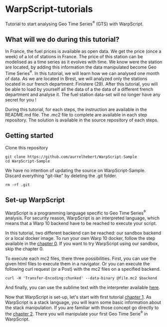 # WarpScript-tutorials

Tutorial to start analysing Geo Time Series<sup>®</sup> (GTS) with WarpScript.

## What will we do during this tutorial?
In France, the fuel prices is available as open data. We get the price (once a week) of a lot of stations in France. The price of this station can be modelised as a time series as it evolves with time. We know were the station are located, by adding this information the data manipulated become Geo Time Series<sup>®</sup>. In this tutorial, we will learn how we can analysed one month of data. As we are located in Brest, we will analyzed only the stations located in our french department: Finistere (29). After this tutorial, you will be able to load by yourself all the data of a the data of a different french department and analyse it. The fuel station data-set will no longer have any secret for you ! 

During this tutorial, for each steps, the instruction are available in the README.md file. The .mc2 file to complete are available in each step repository. The solution is available in the source repository of each steps.

## Getting started

Clone this repository

```
git clone https://github.com/aurrelhebert/WarpScript-Sample
cd WarpScript-Sample
```

We have no intention of updating the source on WarpScript-Sample. Discard everything "git-like" by deleting the .git folder.

```
rm -rf .git
```

## Set-up WarpScript 

WarpScript is a programming language specific to Geo Time Series<sup>®</sup> analysis. For security reason, WarpScript is an interpreted language, which means that a Warp 10 backend have to be reached to execute your script.

In this tutorial, two different backend can be reached: our sandbox backend or a local docker image. To run your own Warp 10 docker, follow the step available in the [chapter 0](https://github.com/aurrelhebert/WarpScript-tutorials/tree/master/00_Setup). If you want to try WarpScript using our sandbox, skip the chapter 0.

To execute each mc2 files, there three possibilities. First, you can use the given html files to execute them in a navigator.
Or you can execute the following curl request (or a Post) with the mc2 files on a specified backend.

```
curl -H 'Transfer-Encoding:chunked' --data-binary @file.mc2 $backend
```

And finally, you can use the sublime text with the interpreter available [here](https://github.com/cityzendata/sublime-warpscript).

Now that WarpScript is set-up, let's start with first tutorial [chapter 1](https://github.com/aurrelhebert/WarpScript-tutorials/tree/master/01_Stack). As WarpScript is a stack language, you will learn some basic information about the stack manipulation. If you are familiar with those concept go directly to the [chapter 2](https://github.com/aurrelhebert/WarpScript-tutorials/tree/master/02_Geo_Time_Serie). There you will manipulate your first Geo Time Serie<sup>®</sup> in WarpScript.

